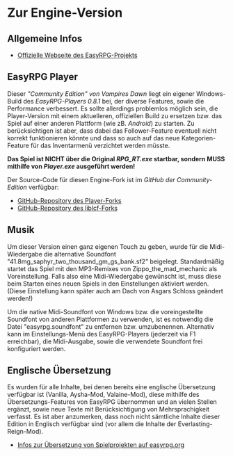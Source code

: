 
# Zur Engine-Version

## Allgemeine Infos

- [Offizielle Webseite des EasyRPG-Projekts](https://easyrpg.org/)

## EasyRPG Player

Dieser *"Community Edition" von Vampires Dawn* liegt ein eigener Windows-Build des *EasyRPG-Players 0.8.1* bei, der diverse Features, sowie die Performance verbessert. Es sollte allerdings problemlos möglich sein, die Player-Version mit einem aktuelleren, offiziellen Build zu ersetzen bzw. das Spiel auf einer anderen Plattform (wie zB. *Android*) zu starten. Zu berücksichtigen ist aber, dass dabei das Follower-Feature eventuell nicht korrekt funktionieren könnte und dass so auch auf das neue Kategorien-Feature für das Inventarmenü verzichtet werden müsste.

__Das Spiel ist NICHT über die Original *RPG_RT.exe* startbar, sondern MUSS mithilfe von *Player.exe* ausgeführt werden!__

Der Source-Code für diesen Engine-Fork ist im *GitHub der Community-Edition* verfügbar:

- [GitHub-Repository des Player-Forks](https://github.com/VampiresDawnCommunity/Player/)
- [GitHub-Repository des liblcf-Forks](https://github.com/VampiresDawnCommunity/liblcf/)

## Musik
 
Um dieser Version einen ganz eigenen Touch zu geben, wurde für die Midi-Wiedergabe die alternative Soundfont "41.8mg_saphyr_two_thousand_gm_gs_bank.sf2" beigelegt. Standardmäßig startet das Spiel mit den MP3-Remixes von Zippo_the_mad_mechanic als Voreinstellung. Falls also eine Midi-Wiedergabe gewünscht ist, muss diese beim Starten eines neuen Spiels in den Einstellungen aktiviert werden. (Diese Einstellung kann später auch am Dach von Asgars Schloss geändert werden!)

Um die native Midi-Soundfont von Windows bzw. die voreingestellte Soundfont von anderen Plattformen zu verwenden, ist es notwendig die Datei "easyrpg.soundfont" zu entfernen bzw. umzubenennen. Alternativ kann im Einstellungs-Menü des EasyRPG-Players (jederzeit via F1 erreichbar), die Midi-Ausgabe, sowie die verwendete Soundfont frei konfiguriert werden.

## Englische Übersetzung

Es wurden für alle Inhalte, bei denen bereits eine englische Übersetzung verfügbar ist (Vanilla, Aysha-Mod, Valaine-Mod), diese mithilfe des Übersetzungs-Features von EasyRPG übernommen und an vielen Stellen ergänzt, sowie neue Texte mit Berücksichtigung von Mehrsprachigkeit verfasst. Es ist aber anzumerken, dass noch nicht sämtliche Inhalte dieser Edition in Englisch verfügbar sind (vor allem die Inhalte der Everlasting-Reign-Mod).

- [Infos zur Übersetzung von Spielprojekten auf easyrpg.org](https://easyrpg.org/player/guide/game_translation/)